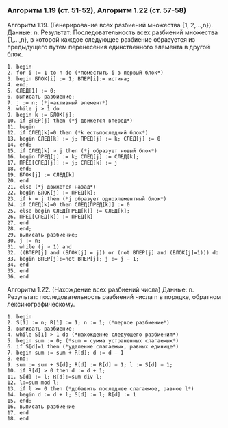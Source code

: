 ### Алгоритм 1.19 (ст. 51-52), Алгоритм 1.22 (ст. 57-58)

Алгоритм 1.19. (Генерирование всех разбиений множества {1, 2,...,n}).
Данные: n.
Результат: Последовательность всех разбиений множества {1,...,n}, в которой
каждое следующее разбиение образуется из предыдущего путем перенесения единственного элемента в другой блок.
```
1. begin
2. for i := 1 to n do (*поместить i в первый блок*)
3. begin БЛОК[i] := 1; ВПЕР[i]:= истина;
4. end;
5. СЛЕД[1] := 0;
6. выписать разбиение;
7. j := n; (*j=активный элемент*)
8. while j > 1 do
9. begin k := БЛОК[j];
10. if ВПЕР[j] then (*j движется вперед*)
11. begin
12. if СЛЕД[k]=0 then (*k естьпоследний блок*)
13. begin СЛЕД[k] := j; ПРЕД[j] := k; СЛЕД[j] := 0
14. end;
15. if СЛЕД[k] > j then (*j образует новый блок*)
16. begin ПРЕД[j] := k; СЛЕД[j] := СЛЕД[k];
17. ПРЕД[СЛЕД[j]] := j; СЛЕД[k] := j
18. end;
19. БЛОК[j] := СЛЕД[k]
20. end
21. else (*j движется назад*)
22. begin БЛОК[j] := ПРЕД[k];
23. if k = j then (*j образует одноэлементный блок*)
24. if СЛЕД[k]=0 then СЛЕД[ПРЕД[k]] := 0
25. else begin СЛЕД[ПРЕД[k]] := СЛЕД[k];
26. ПРЕД[СЛЕД[k]] := ПРЕД[k]
27. end
28. end;
29. выписать разбиение;
30. j := n;
31. while (j > 1) and
32. ((ВПЕР[j] and (БЛОК[j] = j)) or (not ВПЕР[j] and (БЛОК[j]=1))) do
33. begin ВПЕР[j]:=not ВПЕР[j]; j := j − 1;
34. end
35. end
36. end
```


Алгоритм 1.22. (Нахождение всех разбиений числа)
Данные: n.
Результат: последовательность разбиений числа n в порядке, обратном лексикографическому.
```
1. begin
2. S[1] := n; R[1] := 1; n := 1; (*первое разбиение*)
3. выписать разбиение;
4. while S[1] > 1 do (*нахождение следующего разбиения*)
5. begin sum := 0; (*sum = сумма устраненных слагаемых*)
6. if S[d]=1 then (*удаление слагаемых, равных единице*)
7. begin sum := sum + R[d]; d := d − 1
8. end;
9. sum := sum + S[d]; R[d] := R[d] − 1; l := S[d] − 1;
10. if R[d] > 0 then d := d + 1;
11. S[d] := l; R[d]:=sum div l;
12. l:=sum mod l;
13. if l >= 0 then (*добавить последнее слагаемое, равное l*)
14. begin d := d + l; S[d] := l; R[d] := 1
15. end;
16. выписать разбиение
17. end
18. end
```
